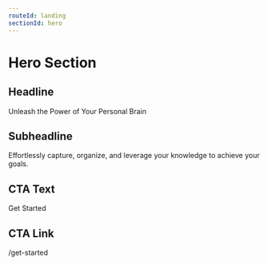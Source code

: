 ```yaml
---
routeId: landing
sectionId: hero
---
```


# Hero Section

## Headline

Unleash the Power of Your Personal Brain

## Subheadline

Effortlessly capture, organize, and leverage your knowledge to achieve your goals.

## CTA Text

Get Started

## CTA Link

/get-started
